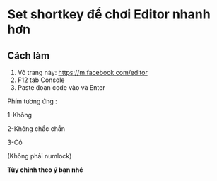 # Set shortkey để chơi Editor nhanh hơn

## Cách làm
1. Vô trang này: https://m.facebook.com/editor
2. F12 tab Console
3. Paste đoạn code vào và Enter

Phím tương ứng :

1-Không

2-Không chắc chắn

3-Có

(Không phải numlock)

**Tùy chỉnh theo ý bạn nhé**

